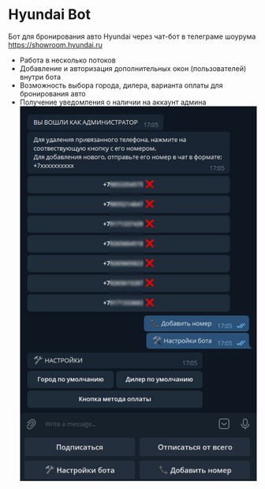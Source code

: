 # Hyundai Bot
Бот для бронирования авто Hyundai через чат-бот в телеграме шоурума https://showroom.hyundai.ru
- Работа в несколько потоков
- Добавление и авторизация дополнительных окон (пользователей) внутри бота
- Возможность выбора города, дилера, варианта оплаты для бронирования авто
- Получение уведомления о наличии на аккаунт админа
 ![Telegram](https://github.com/yozuul/hyundai-bot/blob/main/bot.jpg)
